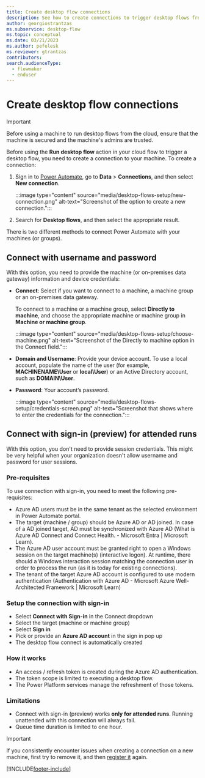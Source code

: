 ```yaml
---
title: Create desktop flow connections
description: See how to create connections to trigger desktop flows from cloud flows.
author: georgiostrantzas
ms.subservice: desktop-flow
ms.topic: conceptual
ms.date: 03/21/2023
ms.author: pefelesk
ms.reviewer: gtrantzas
contributors:
search.audienceType: 
  - flowmaker
  - enduser
---
```


# Create desktop flow connections

> [!IMPORTANT]
> Before using a machine to run desktop flows from the cloud, ensure that the machine is secured and the machine's admins are trusted.

Before using the **Run desktop flow** action in your cloud flow to trigger a desktop flow, you need to create a connection to your machine. To create a connection:

1. Sign in to [Power Automate](https://make.powerautomate.com), go to **Data** > **Connections**,  and then select **New connection**.

    :::image type="content" source="media/desktop-flows-setup/new-connection.png" alt-text="Screenshot of the option to create a new connection.":::

1. Search for **Desktop flows**, and then select the appropriate result.

There is two different methods to connect Power Automate with your machines (or groups).

## Connect with username and password

With this option, you need to provide the machine (or on-premises data gateway) information and device credentials:

   - **Connect**: Select if you want to connect to a machine, a machine group or an on-premises data gateway.

      To connect to a machine or a machine group, select **Directly to machine**, and choose the appropriate machine or machine group in  **Machine or machine group**.

      :::image type="content" source="media/desktop-flows-setup/choose-machine.png" alt-text="Screenshot of the Directly to machine option in the Connect field.":::

   - **Domain and Username**: Provide your device account. To use a local account, populate the name of the user (for example, **MACHINENAME\\User** or **local\\User**) or an Active Directory account, such as **DOMAIN\\User**.

   - **Password**: Your account’s password.

      :::image type="content" source="media/desktop-flows-setup/credentials-screen.png" alt-text="Screenshot that shows where to enter the credentials for the connection.":::
      
## Connect with sign-in (preview) for attended runs

With this option, you don't need to provide session credentials. This might be very helpful when your organization doesn't allow username and password for user sessions.

### Pre-requisites

To use connection with sign-in, you need to meet the following pre-requisites:

  - Azure AD users must be in the same tenant as the selected environment in Power Automate portal.
  - The target (machine / group) should be Azure AD or AD joined. In case of a AD joined target, AD must be synchronized with Azure AD (What is Azure AD Connect and Connect Health. - Microsoft Entra | Microsoft Learn).
  - The Azure AD user account must be granted right to open a Windows session on the target machine(s) (interactive logon). At runtime, there should a Windows interaction session matching the connection user in order to process the run (as it is today for existing connections).
  - The tenant of the target Azure AD account is configured to use modern authentication (Authentication with Azure AD - Microsoft Azure Well-Architected Framework | Microsoft Learn)


### Setup the connection with sign-in

- Select **Connect with Sign-in** in the Connect dropdown
- Select the target (machine or machine group)
- Select **Sign in**
- Pick or provide an **Azure AD account** in the sign in pop up 
- The desktop flow connect is automatically created

### How it works
- An access / refresh token is created during the Azure AD authentication.
- The token scope is limited to executing a desktop flow.
- The Power Platform services manage the refreshment of those tokens.

### Limitations
- Connect with sign-in (preview) works **only for attended runs**. Running unattended with this connection will always fail.
- Queue time duration is limited to one hour.


> [!IMPORTANT]
> If you consistently encounter issues when creating a connection on a new machine, first try to remove it, and then [register it](/power-automate/desktop-flows/manage-machines#register-a-new-machine) again.

[!INCLUDE[footer-include](../includes/footer-banner.md)]
